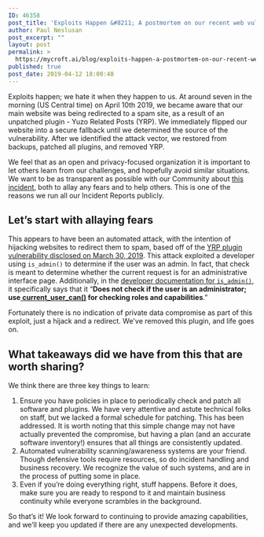 ```yaml
---
ID: 46358
post_title: 'Exploits Happen &#8211; A postmortem on our recent web vulnerability'
author: Paul Neslusan
post_excerpt: ""
layout: post
permalink: >
  https://mycroft.ai/blog/exploits-happen-a-postmortem-on-our-recent-web-vulnerability/
published: true
post_date: 2019-04-12 18:00:48
---
```

Exploits happen; we hate it when they happen to us. At around seven in the morning (US Central time) on April 10th 2019, we became aware that our main website was being redirected to a spam site, as a result of an unpatched plugin - Yuzo Related Posts (YRP). We immediately flipped our website into a secure fallback until we determined the source of the vulnerability. After we identified the attack vector, we restored from backups, patched all plugins, and removed YRP.

We feel that as an open and privacy-focused organization it is important to let others learn from our challenges, and hopefully avoid similar situations. We want to be as transparent as possible with our Community about <a href="https://docs.google.com/document/d/1537QAdHkl3efIAOx5m59ad4v_fdw8tO1TjoTQhFELLM/edit#" target="_blank" rel="noopener noreferrer">this incident</a>, both to allay any fears and to help others. This is one of the reasons we run all our Incident Reports publicly.
<h2>Let’s start with allaying fears</h2>
This appears to have been an automated attack, with the intention of hijacking websites to redirect them to spam, based off of the <a href="https://www.wordfence.com/blog/2019/04/yuzo-related-posts-zero-day-vulnerability-exploited-in-the-wild/" target="_blank" rel="noopener noreferrer">YRP plugin vulnerability disclosed on March 30, 2019</a>. This attack exploited a developer using <code>is_admin()</code> to determine if the user was an admin. In fact, that check is meant to determine whether the current request is for an administrative interface page. Additionally, in the <a href="https://developer.wordpress.org/reference/functions/is_admin/" target="_blank" rel="noopener noreferrer">developer documentation for <code>is_admin()</code></a>, it specifically says that it “<b>Does not check if the user is an administrator; use</b><a href="https://developer.wordpress.org/reference/functions/current_user_can/" target="_blank" rel="noopener noreferrer"> <b>current_user_can()</b></a><b> for checking roles and capabilities</b>.”

Fortunately there is no indication of private data compromise as part of this exploit, just a hijack and a redirect. We've removed this plugin, and life goes on.
<h2>What takeaways did we have from this that are worth sharing?</h2>
We think there are three key things to learn:
<ol>
 	<li>Ensure you have policies in place to periodically check and patch all software and plugins. We have very attentive and astute technical folks on staff, but we lacked a formal schedule for patching. This has been addressed. It is worth noting that this simple change may not have actually prevented the compromise, but having a plan (and an accurate software inventory!) ensures that all things are consistently updated.</li>
 	<li>Automated vulnerability scanning/awareness systems are your friend. Though defensive tools require resources, so do incident handling and business recovery. We recognize the value of such systems, and are in the process of putting some in place.</li>
 	<li>Even if you’re doing everything right, stuff happens. Before it does, make sure you are ready to respond to it and maintain business continuity while everyone scrambles in the background.</li>
</ol>
So that’s it! We look forward to continuing to provide amazing capabilities, and we’ll keep you updated if there are any unexpected developments.